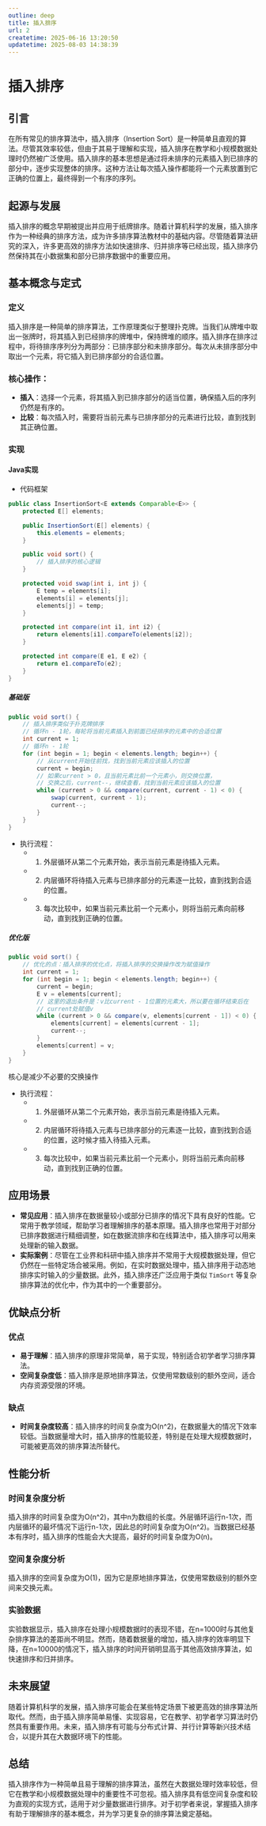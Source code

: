 ```yaml
---
outline: deep
title: 插入排序
url: 2
createtime: 2025-06-16 13:20:50
updatetime: 2025-08-03 14:38:39
---
```


# 插入排序

## 引言
在所有常见的排序算法中，插入排序（Insertion Sort）是一种简单且直观的算法。尽管其效率较低，但由于其易于理解和实现，插入排序在教学和小规模数据处理时仍然被广泛使用。插入排序的基本思想是通过将未排序的元素插入到已排序的部分中，逐步实现整体的排序。这种方法让每次插入操作都能将一个元素放置到它正确的位置上，最终得到一个有序的序列。

## 起源与发展
插入排序的概念早期被提出并应用于纸牌排序。随着计算机科学的发展，插入排序作为一种经典的排序方法，成为许多排序算法教材中的基础内容。尽管随着算法研究的深入，许多更高效的排序方法如快速排序、归并排序等已经出现，插入排序仍然保持其在小数据集和部分已排序数据中的重要应用。

## 基本概念与定式
### 定义
插入排序是一种简单的排序算法，工作原理类似于整理扑克牌。当我们从牌堆中取出一张牌时，将其插入到已经排序的牌堆中，保持牌堆的顺序。插入排序在排序过程中，将待排序序列分为两部分：已排序部分和未排序部分。每次从未排序部分中取出一个元素，将它插入到已排序部分的合适位置。

### 核心操作：
- **插入**：选择一个元素，将其插入到已排序部分的适当位置，确保插入后的序列仍然是有序的。
- **比较**：每次插入时，需要将当前元素与已排序部分的元素进行比较，直到找到其正确位置。

### 实现
#### Java实现
- 代码框架
```java
public class InsertionSort<E extends Comparable<E>> {
    protected E[] elements;

    public InsertionSort(E[] elements) {
        this.elements = elements;
    }

    public void sort() {
        // 插入排序的核心逻辑
    }

    protected void swap(int i, int j) {
        E temp = elements[i];
        elements[i] = elements[j];
        elements[j] = temp;
    }

    protected int compare(int i1, int i2) {
        return elements[i1].compareTo(elements[i2]);
    }

    protected int compare(E e1, E e2) {
        return e1.compareTo(e2);
    }
}
```

##### 基础版
```java
public void sort() {
    // 插入排序类似于扑克牌排序
    // 循环n - 1轮，每轮将当前元素插入到前面已经排序的元素中的合适位置
    int current = 1;
    // 循环n - 1轮
    for (int begin = 1; begin < elements.length; begin++) {
        // 从current开始往前找，找到当前元素应该插入的位置
        current = begin;
        // 如果current > 0，且当前元素比前一个元素小，则交换位置，
        // 交换之后，current--，继续查看，找到当前元素应该插入的位置
        while (current > 0 && compare(current, current - 1) < 0) {
            swap(current, current - 1);
            current--;
        }
    }
}
```
- 执行流程：
  - 1. 外层循环从第二个元素开始，表示当前元素是待插入元素。
  - 2. 内层循环将待插入元素与已排序部分的元素逐一比较，直到找到合适的位置。
  - 3. 每次比较中，如果当前元素比前一个元素小，则将当前元素向前移动，直到找到正确的位置。

##### 优化版
```java
public void sort() {
    // 优化的点：插入排序的优化点，将插入排序的交换操作改为赋值操作
    int current = 1;
    for (int begin = 1; begin < elements.length; begin++) {
        current = begin;
        E v = elements[current];
        // 这里的退出条件是：v比current - 1位置的元素大，所以要在循环结束后在
        // current处赋值v
        while (current > 0 && compare(v, elements[current - 1]) < 0) {
            elements[current] = elements[current - 1];
            current--;
        }
        elements[current] = v;
    }
}
```
核心是减少不必要的交换操作
- 执行流程：
  - 1. 外层循环从第二个元素开始，表示当前元素是待插入元素。
  - 2. 内层循环将待插入元素与已排序部分的元素逐一比较，直到找到合适的位置，这时候才插入待插入元素。
  - 3. 每次比较中，如果当前元素比前一个元素小，则将当前元素向前移动，直到找到正确的位置。

## 应用场景
- **常见应用**：插入排序在数据量较小或部分已排序的情况下具有良好的性能。它常用于教学领域，帮助学习者理解排序的基本原理。插入排序也常用于对部分已排序数据进行精细调整，如在数据流排序和在线算法中，插入排序可以用来处理新的输入数据。
- **实际案例**：尽管在工业界和科研中插入排序并不常用于大规模数据处理，但它仍然在一些特定场合被采用。例如，在实时数据处理中，插入排序用于动态地排序实时输入的少量数据。此外，插入排序还广泛应用于类似 `TimSort` 等复杂排序算法的优化中，作为其中的一个重要部分。

## 优缺点分析
### 优点
- **易于理解**：插入排序的原理非常简单，易于实现，特别适合初学者学习排序算法。
- **空间复杂度低**：插入排序是原地排序算法，仅使用常数级别的额外空间，适合内存资源受限的环境。
### 缺点
- **时间复杂度较高**：插入排序的时间复杂度为O(n^2)，在数据量大的情况下效率较低。当数据量增大时，插入排序的性能较差，特别是在处理大规模数据时，可能被更高效的排序算法所替代。

## 性能分析
### 时间复杂度分析
插入排序的时间复杂度为O(n^2)，其中n为数组的长度。外层循环运行n-1次，而内层循环的最坏情况下运行n-1次，因此总的时间复杂度为O(n^2)。当数据已经基本有序时，插入排序的性能会大大提高，最好的时间复杂度为O(n)。
### 空间复杂度分析
插入排序的空间复杂度为O(1)，因为它是原地排序算法，仅使用常数级别的额外空间来交换元素。
### 实验数据
实验数据显示，插入排序在处理小规模数据时的表现不错，在n=1000时与其他复杂排序算法的差距尚不明显。然而，随着数据量的增加，插入排序的效率明显下降，在n=10000的情况下，插入排序的时间开销明显高于其他高效排序算法，如快速排序和归并排序。

## 未来展望
随着计算机科学的发展，插入排序可能会在某些特定场景下被更高效的排序算法所取代。然而，由于插入排序简单易懂、实现容易，它在教学、初学者学习算法时仍然具有重要作用。未来，插入排序有可能与分布式计算、并行计算等新兴技术结合，以提升其在大数据环境下的性能。

## 总结
插入排序作为一种简单且易于理解的排序算法，虽然在大数据处理时效率较低，但它在教学和小规模数据处理中的重要性不可忽视。插入排序具有低空间复杂度和较为直观的实现方式，适用于对少量数据进行排序。对于初学者来说，掌握插入排序有助于理解排序的基本概念，并为学习更复杂的排序算法奠定基础。